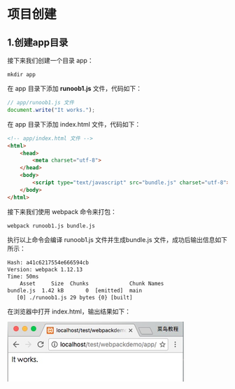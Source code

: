 # 项目创建

## 1.创建app目录

接下来我们创建一个目录 app：

```shell
mkdir app
```

在 app 目录下添加 **runoob1.js** 文件，代码如下：

```js
// app/runoob1.js 文件
document.write("It works.");
```

在 app 目录下添加 index.html 文件，代码如下：

```html
<!-- app/index.html 文件 -->
<html>
    <head>
        <meta charset="utf-8">
    </head>
    <body>
        <script type="text/javascript" src="bundle.js" charset="utf-8"></script>
    </body>
</html>
```

接下来我们使用 webpack 命令来打包：

```shell
webpack runoob1.js bundle.js
```

执行以上命令会编译 runoob1.js 文件并生成bundle.js 文件，成功后输出信息如下所示：

```shell
Hash: a41c6217554e666594cb
Version: webpack 1.12.13
Time: 50ms
    Asset     Size  Chunks             Chunk Names
bundle.js  1.42 kB       0  [emitted]  main
   [0] ./runoob1.js 29 bytes {0} [built]
```

在浏览器中打开 index.html，输出结果如下：

![Alt text](image.png)
